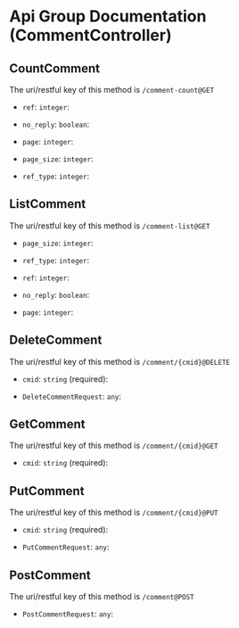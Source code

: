 
# Api Group Documentation (CommentController)


## CountComment

The uri/restful key of this method is `/comment-count@GET`

<!--beg l desc_CountComment -->

<!--end l-->


+ `ref`: `integer`: 
    <!--beg l desc_CountComment_ref -->
    
    <!--end l-->

+ `no_reply`: `boolean`: 
    <!--beg l desc_CountComment_no_reply -->
    
    <!--end l-->

+ `page`: `integer`: 
    <!--beg l desc_CountComment_page -->
    
    <!--end l-->

+ `page_size`: `integer`: 
    <!--beg l desc_CountComment_page_size -->
    
    <!--end l-->

+ `ref_type`: `integer`: 
    <!--beg l desc_CountComment_ref_type -->
    
    <!--end l-->



## ListComment

The uri/restful key of this method is `/comment-list@GET`

<!--beg l desc_ListComment -->

<!--end l-->


+ `page_size`: `integer`: 
    <!--beg l desc_ListComment_page_size -->
    
    <!--end l-->

+ `ref_type`: `integer`: 
    <!--beg l desc_ListComment_ref_type -->
    
    <!--end l-->

+ `ref`: `integer`: 
    <!--beg l desc_ListComment_ref -->
    
    <!--end l-->

+ `no_reply`: `boolean`: 
    <!--beg l desc_ListComment_no_reply -->
    
    <!--end l-->

+ `page`: `integer`: 
    <!--beg l desc_ListComment_page -->
    
    <!--end l-->



## DeleteComment

The uri/restful key of this method is `/comment/{cmid}@DELETE`

<!--beg l desc_DeleteComment -->

<!--end l-->


+ `cmid`: `string` (required): 
    <!--beg l desc_DeleteComment_cmid -->
    
    <!--end l-->

+ `DeleteCommentRequest`: `any`: 
    <!--beg l desc_DeleteComment_DeleteCommentRequest -->
    
    <!--end l-->



## GetComment

The uri/restful key of this method is `/comment/{cmid}@GET`

<!--beg l desc_GetComment -->

<!--end l-->


+ `cmid`: `string` (required): 
    <!--beg l desc_GetComment_cmid -->
    
    <!--end l-->



## PutComment

The uri/restful key of this method is `/comment/{cmid}@PUT`

<!--beg l desc_PutComment -->

<!--end l-->


+ `cmid`: `string` (required): 
    <!--beg l desc_PutComment_cmid -->
    
    <!--end l-->

+ `PutCommentRequest`: `any`: 
    <!--beg l desc_PutComment_PutCommentRequest -->
    
    <!--end l-->



## PostComment

The uri/restful key of this method is `/comment@POST`

<!--beg l desc_PostComment -->

<!--end l-->


+ `PostCommentRequest`: `any`: 
    <!--beg l desc_PostComment_PostCommentRequest -->
    
    <!--end l-->




